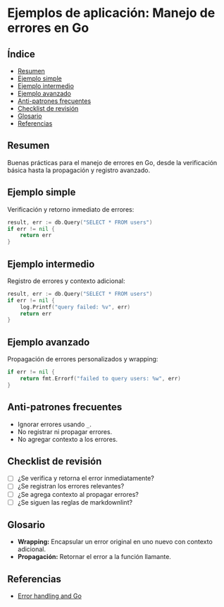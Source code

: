 # Ejemplos de aplicación: Manejo de errores en Go

## Índice

- [Resumen](#resumen)
- [Ejemplo simple](#ejemplo-simple)
- [Ejemplo intermedio](#ejemplo-intermedio)
- [Ejemplo avanzado](#ejemplo-avanzado)
- [Anti-patrones frecuentes](#anti-patrones-frecuentes)
- [Checklist de revisión](#checklist-de-revisión)
- [Glosario](#glosario)
- [Referencias](#referencias)

## Resumen

Buenas prácticas para el manejo de errores en Go, desde la verificación básica hasta la propagación y registro avanzado.

## Ejemplo simple

Verificación y retorno inmediato de errores:

```go
result, err := db.Query("SELECT * FROM users")
if err != nil {
    return err
}
```

## Ejemplo intermedio

Registro de errores y contexto adicional:

```go
result, err := db.Query("SELECT * FROM users")
if err != nil {
    log.Printf("query failed: %v", err)
    return err
}
```

## Ejemplo avanzado

Propagación de errores personalizados y wrapping:

```go
if err != nil {
    return fmt.Errorf("failed to query users: %w", err)
}
```

## Anti-patrones frecuentes

- Ignorar errores usando `_`.
- No registrar ni propagar errores.
- No agregar contexto a los errores.

## Checklist de revisión

- [ ] ¿Se verifica y retorna el error inmediatamente?
- [ ] ¿Se registran los errores relevantes?
- [ ] ¿Se agrega contexto al propagar errores?
- [ ] ¿Se siguen las reglas de markdownlint?

## Glosario

- **Wrapping:** Encapsular un error original en uno nuevo con contexto adicional.
- **Propagación:** Retornar el error a la función llamante.

## Referencias

- [Error handling and Go](https://blog.golang.org/error-handling-and-go)
